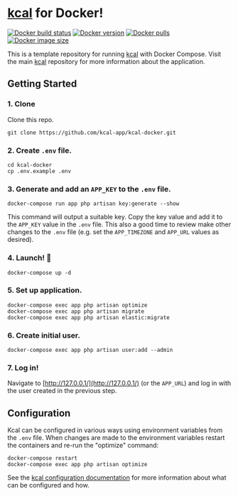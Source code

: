 # [kcal](https://github.com/kcal-app/kcal) for Docker!

[![Docker build status](https://img.shields.io/docker/cloud/build/kcalapp/kcal)](https://hub.docker.com/r/kcalapp/kcal/builds)
[![Docker version](https://img.shields.io/docker/v/kcalapp/kcal?sort=semver)](https://hub.docker.com/r/kcalapp/kcal/tags?page=1&ordering=last_updated)
[![Docker pulls](https://img.shields.io/docker/pulls/kcalapp/kcal)](https://hub.docker.com/r/kcalapp/kcal)
[![Docker image size](https://img.shields.io/docker/image-size/kcalapp/kcal)](https://hub.docker.com/r/kcalapp/kcal/tags?page=1&ordering=last_updated)

This is a template repository for running [kcal](https://github.com/kcal-app/kcal)
with Docker Compose. Visit the main [kcal](https://github.com/kcal-app/kcal) repository
for more information about the application.

## Getting Started

### 1. Clone

Clone this repo.

    git clone https://github.com/kcal-app/kcal-docker.git

### 2. Create `.env` file.

    cd kcal-docker
    cp .env.example .env

### 3. Generate and add an `APP_KEY` to the `.env` file.

    docker-compose run app php artisan key:generate --show

This command will output a suitable key. Copy the key value and add it to the
`APP_KEY` value in the `.env` file. This also a good time to review make other
changes to the `.env` file (e.g. set the `APP_TIMEZONE` and `APP_URL` values as
desired).

### 4. Launch! :rocket:

    docker-compose up -d

### 5. Set up application.

    docker-compose exec app php artisan optimize
    docker-compose exec app php artisan migrate
    docker-compose exec app php artisan elastic:migrate

### 6. Create initial user.

    docker-compose exec app php artisan user:add --admin

### 7. Log in!

Navigate to [http://127.0.0.1/](http://127.0.0.1/) (or the `APP_URL`) and log in
with the user created in the previous step.

## Configuration

Kcal can be configured in various ways using environment variables from the `.env`
file. When changes are made to the environment variables restart the containers
and re-run the "optimize" command:

    docker-compose restart
    docker-compose exec app php artisan optimize

See the [kcal configuration documentation](https://github.com/kcal-app/kcal#configuration)
for more information about what can be configured and how.
